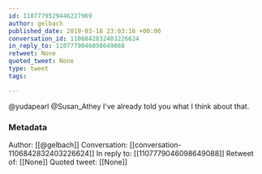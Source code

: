 ```yaml
---
id: 1107779529446227969
author: gelbach
published_date: 2019-03-18 23:03:16 +00:00
conversation_id: 1106842832403226624
in_reply_to: 1107779046098649088
retweet: None
quoted_tweet: None
type: tweet
tags:

---
```


@yudapearl @Susan_Athey I've already told you what I think about that.

### Metadata

Author: [[@gelbach]]
Conversation: [[conversation-1106842832403226624]]
In reply to: [[1107779046098649088]]
Retweet of: [[None]]
Quoted tweet: [[None]]
